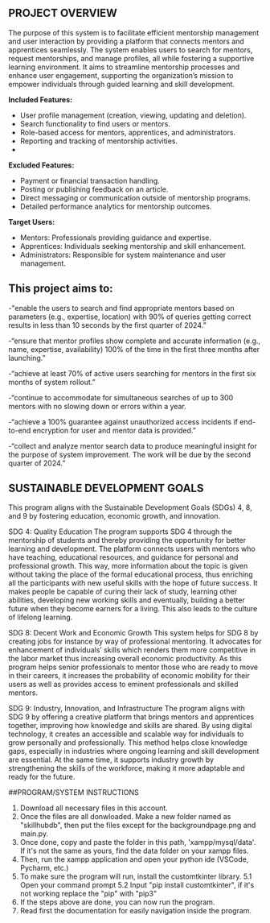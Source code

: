 ## PROJECT OVERVIEW

  The purpose of this system is to facilitate efficient mentorship management and user interaction by providing a platform that connects mentors and apprentices seamlessly. The system enables users to search for mentors, request mentorships, and manage profiles, all while fostering a supportive learning environment. It aims to streamline mentorship processes and enhance user engagement, supporting the organization’s mission to empower individuals through guided learning and skill development.

**Included Features:**
*  User profile management (creation, viewing, updating and deletion).
*  Search functionality to find users or mentors.
*  Role-based access for mentors, apprentices, and administrators.
*  Reporting and tracking of mentorship activities.
*  
**Excluded Features:**
*  Payment or financial transaction handling.
*  Posting or publishing feedback on an article.
*  Direct messaging or communication outside of mentorship programs.
*  Detailed performance analytics for mentorship outcomes.
  
**Target Users:**
*  Mentors: Professionals providing guidance and expertise.
*  Apprentices: Individuals seeking mentorship and skill enhancement.
*  Administrators: Responsible for system maintenance and user management.


## This project aims to:

  -"enable the users to search and find appropriate mentors based on parameters (e.g., expertise, location) with 90% of queries getting correct results in less than 10 seconds by the first quarter of 2024.”

  -“ensure that mentor profiles show complete and accurate information (e.g., name, expertise, availability) 100% of the time in the first three months after launching.”

  -“achieve at least 70% of active users searching for mentors in the first six months   of system rollout.”
	
  -“continue to accommodate for simultaneous searches of up to 300 mentors with no slowing down or errors within a year.

  -“achieve a 100% guarantee against unauthorized access incidents if end-to-end encryption for user and mentor data is provided.”	
	
  -“collect and analyze mentor search data to produce meaningful insight for the purpose of system improvement. The work will be due by the second quarter of 2024.”

## SUSTAINABLE DEVELOPMENT GOALS

This program aligns with the Sustainable Development Goals (SDGs) 4, 8, and 9 by fostering education, economic growth, and innovation.

SDG 4: Quality Education
	The program supports SDG 4 through the mentorship of students and thereby providing the opportunity for better learning and development. The platform connects users with mentors who have teaching, educational resources, and guidance for personal and professional growth. This way, more information about the topic is given without taking the place of the formal educational process, thus enriching all the participants with new useful skills with the hope of future success. It makes people be capable of curing their lack of study, learning other abilities, developing new working skills and eventually, building a better future when they become earners for a living. This also leads to the culture of lifelong learning.
	
SDG 8: Decent Work and Economic Growth
	This system helps for SDG 8 by creating jobs for instance by way of professional mentoring. It advocates for enhancement of individuals’ skills which renders them more competitive in the labor market thus increasing overall economic productivity. As this program helps senior professionals to mentor those who are ready to move in their careers, it increases the probability of economic mobility for their users as well as provides access to eminent professionals and skilled mentors.

	
SDG 9: Industry, Innovation, and Infrastructure
	The program aligns with SDG 9 by offering a creative platform that brings mentors and apprentices together, improving how knowledge and skills are shared. By using digital technology, it creates an accessible and scalable way for individuals to grow personally and professionally. This method helps close knowledge gaps, especially in industries where ongoing learning and skill development are essential. At the same time, it supports industry growth by strengthening the skills of the workforce, making it more adaptable and ready for the future.

 ##PROGRAM/SYSTEM INSTRUCTIONS
1. Download all necessary files in this account.
2. Once the files are all donwloaded. Make a new folder named as "skillhubdb", then put the files except for the backgroundpage.png and main.py.
3. Once done, copy and paste the folder in this path, 'xampp/mysql/data'. If it's not the same as yours, find the data folder on your xampp files.
4. Then, run the xampp application and open your python ide (VSCode, Pycharm, etc.)
5. To make sure the program will run, install the customtkinter library.
   	5.1 Open your command prompt
   	5.2 Input "pip install customtkinter", if it's not working replace the "pip" with "pip3"
6. If the steps above are done, you can now run the program.
7. Read first the documentation for easily navigation inside the program.


